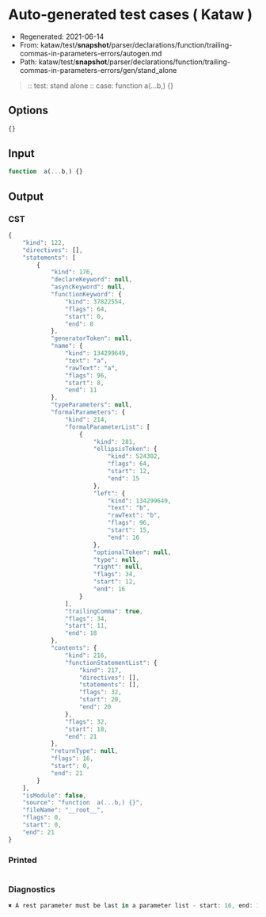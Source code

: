 # Auto-generated test cases ( Kataw )
- Regenerated: 2021-06-14
- From: kataw/test/__snapshot__/parser/declarations/function/trailing-commas-in-parameters-errors/autogen.md
- Path: kataw/test/__snapshot__/parser/declarations/function/trailing-commas-in-parameters-errors/gen/stand_alone
> :: test: stand alone
> :: case: function  a(...b,) {}
## Options

`````js
{}
`````
## Input

`````js
function  a(...b,) {}
`````
## Output

### CST

```javascript
{
    "kind": 122,
    "directives": [],
    "statements": [
        {
            "kind": 176,
            "declareKeyword": null,
            "asyncKeyword": null,
            "functionKeyword": {
                "kind": 37822554,
                "flags": 64,
                "start": 0,
                "end": 8
            },
            "generatorToken": null,
            "name": {
                "kind": 134299649,
                "text": "a",
                "rawText": "a",
                "flags": 96,
                "start": 8,
                "end": 11
            },
            "typeParameters": null,
            "formalParameters": {
                "kind": 214,
                "formalParameterList": [
                    {
                        "kind": 281,
                        "ellipsisToken": {
                            "kind": 524302,
                            "flags": 64,
                            "start": 12,
                            "end": 15
                        },
                        "left": {
                            "kind": 134299649,
                            "text": "b",
                            "rawText": "b",
                            "flags": 96,
                            "start": 15,
                            "end": 16
                        },
                        "optionalToken": null,
                        "type": null,
                        "right": null,
                        "flags": 34,
                        "start": 12,
                        "end": 16
                    }
                ],
                "trailingComma": true,
                "flags": 34,
                "start": 11,
                "end": 18
            },
            "contents": {
                "kind": 216,
                "functionStatementList": {
                    "kind": 217,
                    "directives": [],
                    "statements": [],
                    "flags": 32,
                    "start": 20,
                    "end": 20
                },
                "flags": 32,
                "start": 18,
                "end": 21
            },
            "returnType": null,
            "flags": 16,
            "start": 0,
            "end": 21
        }
    ],
    "isModule": false,
    "source": "function  a(...b,) {}",
    "fileName": "__root__",
    "flags": 0,
    "start": 0,
    "end": 21
}
```

### Printed

```javascript

```

### Diagnostics

```javascript
✖ A rest parameter must be last in a parameter list - start: 16, end: 17

```

